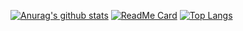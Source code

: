 [![Anurag's github stats](https://github-readme-stats.vercel.app/api?username=arvin-xiao&hide=contribs,prs&show_icons=true&theme=radical)](https://github.com/arvin-xiao/arvin-xiao)
[![ReadMe Card](https://github-readme-stats.vercel.app/api/pin/?username=arvin-xiao&repo=GitHub-Chinese-Top-Charts)](https://github.com/arvin-xiao/GitHub-Chinese-Top-Charts)
[![Top Langs](https://github-readme-stats.vercel.app/api/top-langs/?username=arvin-xiao&layout=compact)](https://github.com/arvin-xiao/arvin-xiao)
